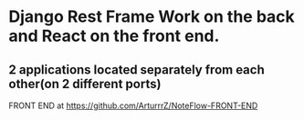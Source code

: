 # Django Rest Frame Work on the back and React on the front end. 
## 2 applications located separately from each other(on 2 different ports)
FRONT END at https://github.com/ArturrrZ/NoteFlow-FRONT-END
